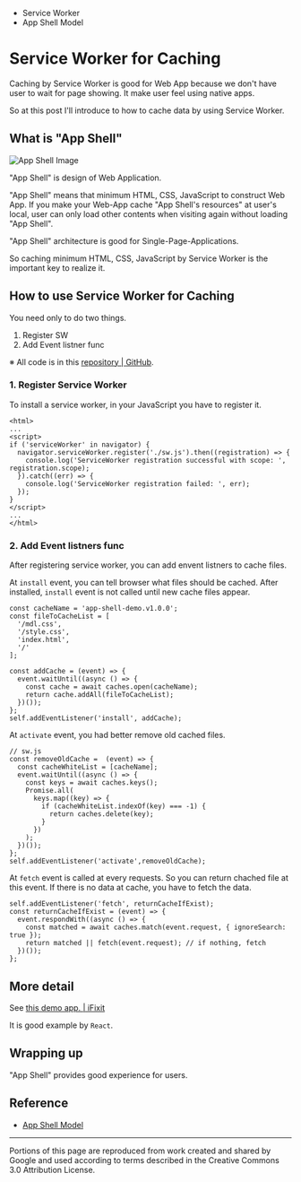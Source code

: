 - Service Worker
- App Shell Model

# Service Worker for Caching

Caching by Service Worker is good for Web App because we don't have user to wait for page showing. It make user feel using native apps.

So at this post I'll introduce to how to cache data by using Service Worker.

## What is "App Shell"

![App Shell Image](https://developers.google.com/web/fundamentals/architecture/images/appshell.png?hl=ja)

"App Shell" is design of Web Application.

"App Shell" means that minimum HTML, CSS, JavaScript to construct Web App. If you make your Web-App cache "App Shell's resources" at user's local, user can only load other contents when visiting again without loading "App Shell".

"App Shell" architecture is good for Single-Page-Applications.

So caching minimum HTML, CSS, JavaScript by Service Worker is the important key to realize it.

## How to use Service Worker for Caching

You need only to do two things.

1. Register SW
2. Add Event listner func

※ All code is in this [repository | GitHub](https://github.com/tomonari-t/app-shell-demo).

### 1. Register Service Worker

To install a service worker, in your JavaScript you have to register it.

```JS
<html>
...
<script>
if ('serviceWorker' in navigator) {
  navigator.serviceWorker.register('./sw.js').then((registration) => {
    console.log('ServiceWorker registration successful with scope: ', registration.scope);
  }).catch((err) => {
    console.log('ServiceWorker registration failed: ', err);
  });
}
</script>
...
</html>
```

### 2. Add Event listners func

After registering service worker, you can add envent listners to cache files.

At `install` event, you can tell browser what files should be cached. After installed, `install` event is not called until new cache files appear.

```JS
const cacheName = 'app-shell-demo.v1.0.0';
const fileToCacheList = [
  '/mdl.css',
  '/style.css',
  'index.html',
  '/'
];

const addCache = (event) => {
  event.waitUntil((async () => {
    const cache = await caches.open(cacheName);
    return cache.addAll(fileToCacheList);
  })());
};
self.addEventListener('install', addCache);
```

At `activate` event, you had better remove old cached files.

```JS
// sw.js
const removeOldCache =  (event) => {
  const cacheWhiteList = [cacheName];
  event.waitUntil((async () => {
    const keys = await caches.keys();
    Promise.all(
      keys.map((key) => {
        if (cacheWhiteList.indexOf(key) === -1) {
          return caches.delete(key);
        }
      })
    );
  })());
};
self.addEventListener('activate',removeOldCache);
```

At `fetch` event is called at every requests. So you can return chached file at this event. If there is no data at cache, you have to fetch the data.

```JS
self.addEventListener('fetch', returnCacheIfExist);
const returnCacheIfExist = (event) => {
  event.respondWith((async () => {
    const matched = await caches.match(event.request, { ignoreSearch: true });
    return matched || fetch(event.request); // if nothing, fetch
  })());  
};

```

## More detail

See [this demo app. | iFixit](https://github.com/GoogleChromeLabs/sw-precache/tree/master/app-shell-demo)

It is good example by `React`. 

## Wrapping up

"App Shell" provides good experience for users.

## Reference

- [App Shell Model](https://developers.google.com/web/fundamentals/architecture/app-shell)

---

Portions of this page are reproduced from work created and shared by Google and used according to terms described in the Creative Commons 3.0 Attribution License.